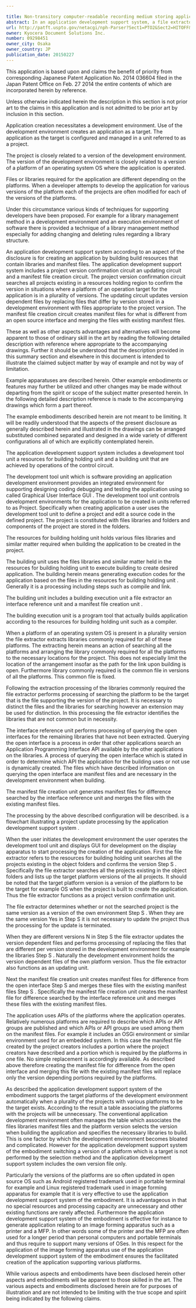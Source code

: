 ```yaml
---

title: Non-transitory computer-readable recording medium storing application development support program and application development support system that automatically support platform version
abstract: In an application development support system, a file extractor searches platforms for target files supporting the version of an application developer's project, identifying any library not common to the platform but necessary to the project version. Based on manifest files, an interface reference unit queries open-source application programming interfaces for any libraries remaining as not having been extracted by the file extractor, such library files being version-dependent interface difference files for the project build. A manifest file creation unit generates manifest files for the difference files found by the interface reference unit, and merges the difference files with existing manifest files, replacing only the version-dependent portions required by the target platform.
url: http://patft.uspto.gov/netacgi/nph-Parser?Sect1=PTO2&Sect2=HITOFF&p=1&u=%2Fnetahtml%2FPTO%2Fsearch-adv.htm&r=1&f=G&l=50&d=PALL&S1=09298451&OS=09298451&RS=09298451
owner: Kyocera Document Solutions Inc.
number: 09298451
owner_city: Osaka
owner_country: JP
publication_date: 20150227
---
```

This application is based upon and claims the benefit of priority from corresponding Japanese Patent Application No. 2014 036604 filed in the Japan Patent Office on Feb. 27 2014 the entire contents of which are incorporated herein by reference.

Unless otherwise indicated herein the description in this section is not prior art to the claims in this application and is not admitted to be prior art by inclusion in this section.

Application creation necessitates a development environment. Use of the development environment creates an application as a target. The application as the target is configured and managed in a unit referred to as a project.

The project is closely related to a version of the development environment. The version of the development environment is closely related to a version of a platform of an operating system OS where the application is operated.

Files or libraries required for the application are different depending on the platforms. When a developer attempts to develop the application for various versions of the platform each of the projects are often modified for each of the versions of the platforms.

Under this circumstance various kinds of techniques for supporting developers have been proposed. For example for a library management method in a development environment and an execution environment of software there is provided a technique of a library management method especially for adding changing and deleting rules regarding a library structure.

An application development support system according to an aspect of the disclosure is for creating an application by building build resources that contain libraries and manifest files. The application development support system includes a project version confirmation circuit an updating circuit and a manifest file creation circuit. The project version confirmation circuit searches all projects existing in a resources holding region to confirm the version in situations where a platform of an operation target for the application is in a plurality of versions. The updating circuit updates version dependent files by replacing files that differ by version stored in a development environment with files appropriate to the project version. The manifest file creation circuit creates manifest files for what is different from an open source interface and merging the files with existing manifest files.

These as well as other aspects advantages and alternatives will become apparent to those of ordinary skill in the art by reading the following detailed description with reference where appropriate to the accompanying drawings. Further it should be understood that the description provided in this summary section and elsewhere in this document is intended to illustrate the claimed subject matter by way of example and not by way of limitation.

Example apparatuses are described herein. Other example embodiments or features may further be utilized and other changes may be made without departing from the spirit or scope of the subject matter presented herein. In the following detailed description reference is made to the accompanying drawings which form a part thereof.

The example embodiments described herein are not meant to be limiting. It will be readily understood that the aspects of the present disclosure as generally described herein and illustrated in the drawings can be arranged substituted combined separated and designed in a wide variety of different configurations all of which are explicitly contemplated herein.

The application development support system includes a development tool unit a resources for building holding unit and a building unit that are achieved by operations of the control circuit.

The development tool unit which is software providing an application development environment provides an integrated environment for supporting designing coding debugging and testing the application using so called Graphical User Interface GUI . The development tool unit controls development environments for the application to be created in units referred to as Project. Specifically when creating application a user uses the development tool unit to define a project and edit a source code in the defined project. The project is constituted with files libraries and folders and components of the project are stored in the folders.

The resources for building holding unit holds various files libraries and similar matter required when building the application to be created in the project.

The building unit uses the files libraries and similar matter held in the resources for building holding unit to execute building to create desired application. The building herein means generating execution codes for the application based on the files in the resources for building holding unit . Generally it is a processing including steps such as compile and link.

The building unit includes a building execution unit a file extractor an interface reference unit and a manifest file creation unit .

The building execution unit is a program tool that actually builds application according to the resources for building holding unit such as a compiler.

When a platform of an operating system OS is present in a plurality version the file extractor extracts libraries commonly required for all of these platforms. The extracting herein means an action of searching all the platforms and arranging the library commonly required for all the platforms to the necessary locations for the project. This does not especially limit the location of the arrangement insofar as the path for the link upon building is open. Furthermore library commonly required is the common file in versions of all the platforms. This common file is fixed.

Following the extraction processing of the libraries commonly required the file extractor performs processing of searching the platform to be the target that is the file supporting the version of the project. It is necessary to distinct the files and the libraries for searching however an extension may be used for distinction. In this processing the file extractor identifies the libraries that are not common but in necessity.

The interface reference unit performs processing of querying the open interfaces for the remaining libraries that have not been extracted. Querying the open interface is a process in order that other applications search an Application Programming Interface API available by the other applications on the libraries. A process of querying the open interface which is stated in order to determine which API the application for the building uses or not use is dynamically created. The files which have described information on querying the open interface are manifest files and are necessary in the development environment when building.

The manifest file creation unit generates manifest files for difference searched by the interface reference unit and merges the files with the existing manifest files.

The processing by the above described configuration will be described. is a flowchart illustrating a project update processing by the application development support system .

When the user initiates the development environment the user operates the development tool unit and displays GUI for development on the display apparatus to start processing the creation of the application. First the file extractor refers to the resources for building holding unit searches all the projects existing in the object folders and confirms the version Step S . Specifically the file extractor searches all the projects existing in the object folders and lists up the target platform versions of the all projects. It should be noted that the target platform version is a version of the platform to be the target for example OS when the project is built to create the application. Thus the file extractor functions as a project version confirmation unit.

The file extractor determines whether or not the searched project is the same version as a version of the own environment Step S . When they are the same version Yes in Step S it is not necessary to update the project thus the processing for the update is terminated.

When they are different versions N in Step S the file extractor updates the version dependent files and performs processing of replacing the files that are different per version stored in the development environment for example the libraries Step S . Naturally the development environment holds the version dependent files of the own platform version. Thus the file extractor also functions as an updating unit.

Next the manifest file creation unit creates manifest files for difference from the open interface Step S and merges these files with the existing manifest files Step S . Specifically the manifest file creation unit creates the manifest file for difference searched by the interface reference unit and merges these files with the existing manifest files.

The application uses APIs of the platforms where the application operates. Relatively numerous platforms are required to describe which APIs or API groups are published and which APIs or API groups are used among them on the manifest files. For example it includes an OSGi environment or similar environment used for an embedded system. In this case the manifest file created by the project creators includes a portion where the project creators have described and a portion which is required by the platforms in one file. No simple replacement is accordingly available. As described above therefore creating the manifest file for difference from the open interface and merging this file with the existing manifest files will replace only the version depending portions required by the platforms.

As described the application development support system of the embodiment supports the target platforms of the development environment automatically when a plurality of the projects with various platforms to be the target exists. According to the result a table associating the platforms with the projects will be unnecessary. The conventional application development environment often manages the table which associates the files libraries manifest files and the platform version selects the version when building the application and specifies the necessary libraries to build. This is one factor by which the development environment becomes bloated and complicated. However for the application development support system of the embodiment switching a version of a platform which is a target is not performed by the selection method and the application development support system includes the own version file only.

Particularly the versions of the platforms are so often updated in open source OS such as Android registered trademark used in portable terminal for example and Linux registered trademark used in image forming apparatus for example that it is very effective to use the application development support system of the embodiment. It is advantageous in that no special resources and processing capacity are unnecessary and other existing functions are rarely affected. Furthermore the application development support system of the embodiment is effective for instance to generate application relating to an image forming apparatus such as a printer and a MFP. In other words some of the printer and the MFP are often used for a longer period than personal computers and portable terminals and thus require to support many versions of OSes. In this respect for the application of the image forming apparatus use of the application development support system of the embodiment ensures the facilitated creation of the application supporting various platforms.

While various aspects and embodiments have been disclosed herein other aspects and embodiments will be apparent to those skilled in the art. The various aspects and embodiments disclosed herein are for purposes of illustration and are not intended to be limiting with the true scope and spirit being indicated by the following claims.

